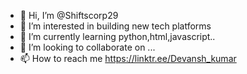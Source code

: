 - 👋 Hi, I’m @Shiftscorp29
- 👀 I’m interested in building new tech platforms
- 🌱 I’m currently learning python,html,javascript..
- 💞️ I’m looking to collaborate on ...
- 📫 How to reach me https://linktr.ee/Devansh_kumar

<!---
Shiftscorp29/Shiftscorp29 is a ✨ special ✨ repository because its `README.md` (this file) appears on your GitHub profile.
You can click the Preview link to take a look at your changes.
--->
